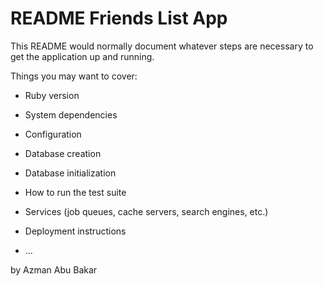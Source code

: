 # README Friends List App

This README would normally document whatever steps are necessary to get the
application up and running.

Things you may want to cover:
 
* Ruby version

* System dependencies

* Configuration

* Database creation

* Database initialization

* How to run the test suite

* Services (job queues, cache servers, search engines, etc.)

* Deployment instructions

* ...

by Azman Abu Bakar
